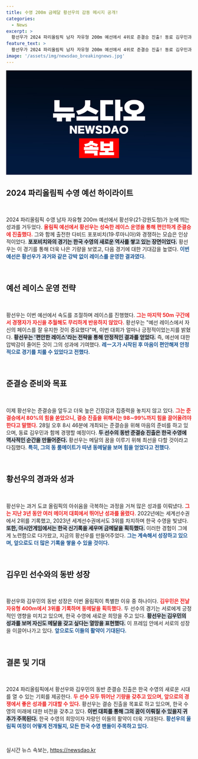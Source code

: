 ```yaml
---
title: 수영 200m 금메달 황선우의 감동 메시지 공개!
categories:
  - News
excerpt: >
  황선우가 2024 파리올림픽 남자 자유형 200m 예선에서 4위로 준결승 진출! 동료 김우민과 함께 황금 듀오를 이뤄 메달 도전. 포포비치와의 경쟁도 주목받고 있다.
feature_text: >
  황선우가 2024 파리올림픽 남자 자유형 200m 예선에서 4위로 준결승 진출! 동료 김우민과 함께 황금 듀오를 이뤄 메달 도전. 포포비치와의 경쟁도 주목받고 있다.
image: '/assets/img/newsdao_breakingnews.jpg'
---
```


<p><img src="/assets/img/newsdao_breakingnews.jpg" alt="ranknews 속보" /></p>

<h2 data-ke-size="size26">2024 파리올림픽 수영 예선 하이라이트</h2>

<p data-ke-size="size16">&nbsp;</p>

<p>2024 파리올림픽 수영 남자 자유형 200m 예선에서 황선우(21·강원도청)가 눈에 띄는 성과를 거두었다. <b><span style="color: #ee2323;">올림픽 예선에서 황선우는 성숙한 레이스 운영을 통해 편안하게 준결승에 진출했다.</span></b> 그와 함께 출전한 다비드 포포비치(19·루마니아)와 경쟁하는 모습은 인상적이었다. <b><span style="background-color: #21538527;">포포비치와의 경기는 한국 수영의 새로운 역사를 쌓고 있는 장면이었다.</span></b> 황선우는 이 경기를 통해 더욱 나은 기량을 보였고, 다음 경기에 대한 기대감을 높였다. <b><span style="color: #1a5490;">이번 예선은 황선우가 과거와 같은 강박 없이 레이스를 운영한 결과였다.</span></b></p>

<p data-ke-size="size16">&nbsp;</p>

<h2 data-ke-size="size26">예선 레이스 운영 전략</h2>

<p data-ke-size="size16">&nbsp;</p>

<p>황선우는 이번 예선에서 속도를 조절하며 레이스를 진행했다. <b><span style="color: #ee2323;">그는 마지막 50m 구간에서 경쟁자가 자신을 추월해도 무리하게 반응하지 않았다.</span></b> 황선우는 "예선 레이스에서 자신의 페이스를 잘 유지한 것이 중요했다"며, 이번 대회가 얼마나 긍정적이었는지를 밝혔다. <b><span style="background-color: #21538527;">황선우는 '편안한 레이스'라는 전략을 통해 안정적인 결과를 얻었다.</span></b> 즉, 예선에 대한 압박감이 줄어든 것이 그의 성과에 기여했다. <b><span style="color: #1a5490;">레ース가 시작된 후 마음이 편안해져 안정적으로 경기를 치룰 수 있었다고 전했다.</span></b></p>

<p data-ke-size="size16">&nbsp;</p>

<h2 data-ke-size="size26">준결승 준비와 목표</h2>

<p data-ke-size="size16">&nbsp;</p>

<p>이제 황선우는 준결승을 앞두고 더욱 높은 긴장감과 집중력을 놓치지 않고 있다. <b><span style="color: #ee2323;">그는 준결승에서 80%의 힘을 쏟았으니, 결승 진출을 위해서는 98∼99%까지 힘을 끌어올려야 한다고 말했다.</span></b> 28일 오후 8시 46분에 개최되는 준결승을 위해 마음의 준비를 하고 있으며, 동료 김우민과 함께 경쟁할 예정이다. <b><span style="background-color: #21538527;">두 선수의 동반 준결승 진출은 한국 수영에 역사적인 순간을 만들어준다.</span></b> 황선우는 메달의 꿈을 이루기 위해 최선을 다할 것이라고 다짐했다. <b><span style="color: #1a5490;">특히, 그의 동 룸메이트가 따낸 동메달을 보며 힘을 얻었다고 전했다.</span></b></p>

<p data-ke-size="size16">&nbsp;</p>

<h2 data-ke-size="size26">황선우의 경과와 성과</h2>

<p data-ke-size="size16">&nbsp;</p>

<p>황선우는 과거 도쿄 올림픽의 아쉬움을 극복하는 과정을 거쳐 많은 성과를 이뤄냈다. <b><span style="color: #ee2323;">그는 지난 3년 동안 여러 메이저 대회에서 뛰어난 성과를 올렸다.</span></b> 2022년에는 세계선수권에서 2위를 기록했고, 2023년 세계선수권에서도 3위를 차지하며 한국 수영을 빛냈다. <b><span style="background-color: #21538527;">또한, 아시안게임에서는 한국 신기록을 세우며 금메달을 획득했다.</span></b> 이러한 경험이 그에게 노련함으로 다가왔고, 지금의 황선우를 만들어주었다. <b><span style="color: #1a5490;">그는 계속해서 성장하고 있으며, 앞으로도 더 많은 기록을 쌓을 수 있을 것이다.</span></b></p>

<p data-ke-size="size16">&nbsp;</p>

<h2 data-ke-size="size26">김우민 선수와의 동반 성장</h2>

<p data-ke-size="size16">&nbsp;</p>

<p>황선우와 김우민의 동반 성장은 이번 올림픽이 특별한 이유 중 하나이다. <b><span style="color: #ee2323;">김우민은 전날 자유형 400m에서 3위를 기록하며 동메달을 획득했다.</span></b> 두 선수의 경기는 서로에게 긍정적인 영향을 미치고 있으며, 한국 수영에 새로운 희망을 주고 있다. <b><span style="background-color: #21538527;">황선우는 김우민의 성과를 보며 자신도 메달을 갖고 싶다는 열망을 표현했다.</span></b> 이 프레임 안에서 서로의 성장을 이끌어나가고 있다. <b><span style="color: #1a5490;">앞으로도 이들의 활약이 기대된다.</span></b></p>

<p data-ke-size="size16">&nbsp;</p>

<h2 data-ke-size="size26">결론 및 기대</h2>

<p data-ke-size="size16">&nbsp;</p>

<p>2024 파리올림픽에서 황선우와 김우민의 동반 준결승 진출은 한국 수영의 새로운 시대를 열 수 있는 기회를 제공한다. <b><span style="color: #ee2323;">두 선수 모두 뛰어난 기량을 갖추고 있으며, 앞으로의 경쟁에서 좋은 성과를 기대할 수 있다.</span></b> 황선우는 결승 진출을 목표로 하고 있으며, 한국 수영의 미래에 대한 비전을 갖추고 있다. <b><span style="background-color: #21538527;">이번 대회를 통해 그의 꿈이 이뤄질 수 있을지 귀추가 주목된다.</span></b> 한국 수영의 희망이자 자랑인 이들의 활약이 더욱 기대된다. <b><span style="color: #1a5490;">황선우의 올림픽 여정이 어떻게 전개될지, 모든 한국 수영 팬들이 주목하고 있다.</span></b> </p>

<p data-ke-size="size16">&nbsp;</p>
실시간 뉴스 속보는, <a href="https://newsdao.kr" rel="dofollow">https://newsdao.kr</a>


